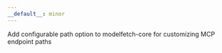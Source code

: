 ```yaml
---
__default__: minor
---
```


Add configurable path option to modelfetch-core for customizing MCP endpoint paths
